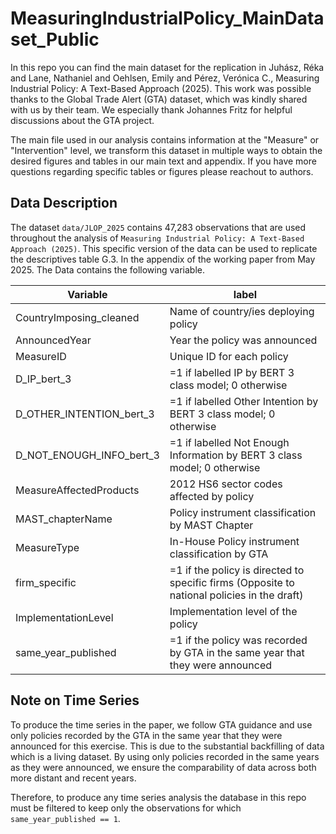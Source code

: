 # MeasuringIndustrialPolicy_MainDataset_Public
In this repo you can find the main dataset for the replication in Juhász, Réka and Lane, Nathaniel and Oehlsen, Emily and Pérez, Verónica C., Measuring Industrial Policy: A Text-Based Approach (2025). This work was possible thanks to the Global Trade Alert (GTA) dataset, which was kindly shared with us by their team. We especially thank Johannes Fritz for helpful discussions about the GTA project.

The main file used in our analysis contains information at the "Measure" or "Intervention" level, we transform this dataset in multiple ways to obtain the desired figures and tables in our main text and appendix. If you have more questions regarding specific tables or figures please reachout to authors.


## Data Description

The dataset `data/JLOP_2025` contains 47,283 observations that are used throughout the analysis of `Measuring Industrial Policy: A Text-Based Approach (2025)`. This specific version of the data can be used to replicate the descriptives table G.3. In the appendix of the working paper from May 2025. The Data contains the following variable.


| Variable | label | 
| --- | --- |
| CountryImposing_cleaned | Name of country/ies deploying policy	|
| AnnouncedYear | 	Year the policy was announced	|
| MeasureID | 	Unique ID for each policy	|
| D_IP_bert_3 | 	=1 if labelled IP by BERT 3 class model; 0 otherwise	|
| D_OTHER_INTENTION_bert_3 | =1 if labelled Other Intention by BERT 3 class model; 0 otherwise	|
| D_NOT_ENOUGH_INFO_bert_3 | =1 if labelled Not Enough Information by BERT 3 class model; 0 otherwise	|
| MeasureAffectedProducts | 2012 HS6 sector codes affected by policy |
| MAST_chapterName | Policy instrument classification by MAST Chapter	|
| MeasureType | In-House Policy instrument classification by GTA	|
| firm_specific | =1 if the policy is directed to specific firms (Opposite to national policies in the draft)	|
| ImplementationLevel | Implementation level of the policy	|
| same_year_published | =1 if the policy was recorded by GTA  in the same year that they were announced |

## Note on Time Series

To produce the time series in the paper, we follow GTA guidance and use only policies recorded by the GTA in the same year that they were announced for this exercise. This is due to the substantial backfilling of data which is a living dataset. By using only policies recorded in the same years as they were announced, we ensure the comparability of data across both more distant and recent years.

Therefore, to produce any time series analysis the database in this repo must be filtered to keep only the observations for which `same_year_published == 1`. 


